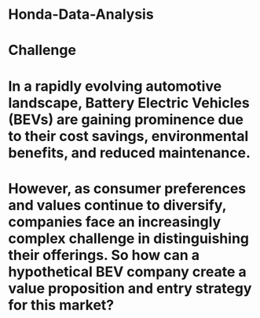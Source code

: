 # Honda-Data-Analysis
# Challenge

# In a rapidly evolving automotive landscape, Battery Electric Vehicles (BEVs) are gaining prominence due to their cost savings, environmental benefits, and reduced maintenance. 
# However, as consumer preferences and values continue to diversify, companies face an increasingly complex challenge in distinguishing their offerings. So how can a hypothetical BEV company create a value proposition and entry strategy for this market?
